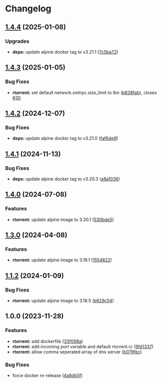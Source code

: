 # Changelog

## [1.4.4](https://github.com/lupusbytes/vpn-rtorrent-flood/compare/rtorrent@v1.4.3...rtorrent@v1.4.4) (2025-01-08)


### Upgrades

* **deps:** update alpine docker tag to v3.21.1 ([7c5ba72](https://github.com/lupusbytes/vpn-rtorrent-flood/commit/7c5ba72592283d0abef42ebf2b462e09711b3733))

## [1.4.3](https://github.com/lupusbytes/vpn-rtorrent-flood/compare/rtorrent@v1.4.2...rtorrent@v1.4.3) (2025-01-05)


### Bug Fixes

* **rtorrent:** set default network.xmlrpc.size_limit to 8m ([b838fab](https://github.com/lupusbytes/vpn-rtorrent-flood/commit/b838fab4090be762c83aa0b975660a3af3f3ad37)), closes [#30](https://github.com/lupusbytes/vpn-rtorrent-flood/issues/30)

## [1.4.2](https://github.com/lupusbytes/vpn-rtorrent-flood/compare/rtorrent@v1.4.1...rtorrent@v1.4.2) (2024-12-07)


### Bug Fixes

* **deps:** update alpine docker tag to v3.21.0 ([faf6de9](https://github.com/lupusbytes/vpn-rtorrent-flood/commit/faf6de94ad563cdfb2f854bd446e783c2643ee2e))

## [1.4.1](https://github.com/lupusbytes/vpn-rtorrent-flood/compare/rtorrent-v1.4.0...rtorrent@v1.4.1) (2024-11-13)


### Bug Fixes

* **deps:** update alpine docker tag to v3.20.3 ([a8a1036](https://github.com/lupusbytes/vpn-rtorrent-flood/commit/a8a10367916e91fd60a5062286b7c7a1ccd5316f))

## [1.4.0](https://github.com/lupusbytes/vpn-rtorrent-flood/compare/v1.3.0...v1.4.0) (2024-07-08)


### Features

* **rtorrent:** update alpine image to 3.20.1 ([530bde5](https://github.com/lupusbytes/vpn-rtorrent-flood/commit/530bde5222ca6333205bfce57bf8c0dc7cd6e7f0))

## [1.3.0](https://github.com/lupusbytes/vpn-rtorrent-flood/compare/v1.2.0...v1.3.0) (2024-04-08)


### Features

* **rtorrent:** update alpine image to 3.19.1 ([1554822](https://github.com/lupusbytes/vpn-rtorrent-flood/commit/1554822b1c39fad2141271838ad35c755fb2c632))

## [1.1.2](https://github.com/lupusbytes/vpn-rtorrent-flood/compare/v1.1.1...v1.1.2) (2024-01-09)


### Bug Fixes

* **rtorrent:** update alpine image to 3.18.5 ([b629c54](https://github.com/lupusbytes/vpn-rtorrent-flood/commit/b629c54413cc82736132dc5a23879e7d0b1a90ce))

## 1.0.0 (2023-11-28)


### Features

* **rtorrent:** add dockerfile ([33f098a](https://github.com/lupusbytes/vpn-rtorrent-flood/commit/33f098a49d14bf4655e956ac4079643dfc5611b6))
* **rtorrent:** add incoming port variable and default rtorrent.rc ([9fd1337](https://github.com/lupusbytes/vpn-rtorrent-flood/commit/9fd133735c02f2dce0e7ac79a1d9d6b8ff7bd1b8))
* **rtorrent:** allow comma seperated array of dns server ([b079fec](https://github.com/lupusbytes/vpn-rtorrent-flood/commit/b079fecf69da784697f0b76ec99fa23dffa025e1))


### Bug Fixes

* force docker re-release ([4a8db5f](https://github.com/lupusbytes/vpn-rtorrent-flood/commit/4a8db5f7530d17deda5daed187c8bb3ffda51b1f))
